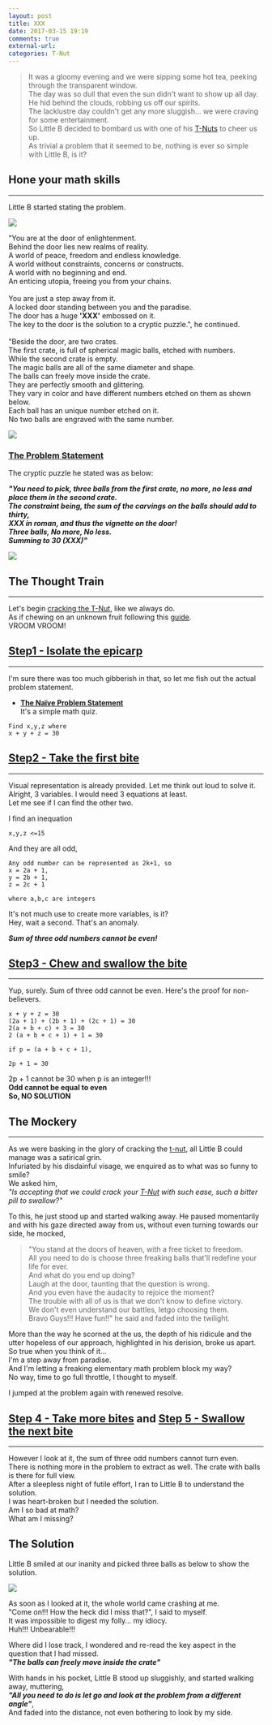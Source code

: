 ```yaml
---
layout: post
title: XXX
date: 2017-03-15 19:19
comments: true
external-url:
categories: T-Nut
---
```



> It was a gloomy evening and we were sipping some hot tea, peeking through the transparent window.<br>
The day was so dull that even the sun didn't want to show up all day.<br>
He hid behind the clouds, robbing us off our spirits.<br>
The lacklustre day couldn't get any more sluggish... we were craving for some entertainment.<br>
So Little B decided to bombard us with one of his [T-Nuts](/blog/2017/02/21/technical-nuts/) to cheer us up.<br>
As trivial a problem that it seemed to be, nothing is ever so simple with Little B, is it?

## Hone your math skills
<hr>


Little B started stating the problem.<br>

<img src="/assets/2017-03-15/xxx.png">

>
"You are at the door of enlightenment.<br>
Behind the door lies new realms of reality.<br>
A world of peace, freedom and endless knowledge.<br>
A world without constraints, concerns or constructs.<br>
A world with no beginning and end.<br>
An enticing utopia, freeing you from your chains.<br><br>
You are just a step away from it.<br>
A locked door standing between you and the paradise.<br>
The door has a huge **'XXX'** embossed on it.<br> 
The key to the door is the solution to a cryptic puzzle.", he continued.<br><br>
"Beside the door, are two crates.<br>
The first crate, is full of spherical magic balls, etched with numbers.<br>
While the second crate is empty.<br>
The magic balls are all of the same diameter and shape.<br>
The balls can freely move inside the crate.<br>
They are perfectly smooth and glittering.<br>
They vary in color and have different numbers etched on them as shown below.<br>
Each ball has an unique number etched on it.<br>
No two balls are engraved with the same number.<br>

<img src="/assets/2017-03-15/thirty.png">

### <u>The Problem Statement</u><br>

The cryptic puzzle he stated was as below:

_**"You need to pick, three balls from the first crate, no more, no less and place them in the second crate.<br>
The constraint being, the sum of the carvings on the balls should add to thirty,<br>
XXX in roman, and thus the vignette on the door!<br>
Three balls, No more, No less.<br>
Summing to 30 (XXX)"**_<br>

<img src="/assets/2017-03-15/solve.png">

## The Thought Train
<hr>

Let's begin [cracking the T-Nut](/blog/2017/03/08/cracking-a-tnut/), like we always do.<br>
As if chewing on an unknown fruit following this [guide](/blog/2017/03/09/thumbrules-to-crack-a-tnut).<br>
VROOM VROOM!

## [Step1 - Isolate the epicarp](/blog/2017/03/08/cracking-a-tnut/#step-1---isolate-the-epicarp)
<hr>

I'm sure there was too much gibberish in that, so let me fish out the actual problem statement.<br>

* <b><u>The Naïve Problem Statement</u></b><br>
It's a simple math quiz.

```
Find x,y,z where
x + y + z = 30

```

## [Step2 - Take the first bite](/blog/2017/03/08/cracking-a-tnut/#step-2---take-the-first-bite)
<hr>

Visual representation is already provided. Let me think out loud to solve it.<br>
Alright, 3 variables. I would need 3 equations at least.<br>
Let me see if I can find the other two.

I find an inequation
```
x,y,z <=15
```

And they are all odd,
```
Any odd number can be represented as 2k+1, so
x = 2a + 1,
y = 2b + 1,
z = 2c + 1

where a,b,c are integers
```

It's not much use to create more variables, is it?<br>
Hey, wait a second. That's an anomaly.<br>

***Sum of three odd numbers cannot be even!***

## [Step3 - Chew and swallow the bite](http://blog.balajeetm.com/blog/2017/03/08/cracking-a-tnut/#step-3---chew-and-swallow-the-bite)
<hr>

Yup, surely. Sum of three odd cannot be even. Here's the proof for non-believers.

```
x + y + z = 30
(2a + 1) + (2b + 1) + (2c + 1) = 30
2(a + b + c) + 3 = 30
2 (a + b + c + 1) + 1 = 30
 
if p = (a + b + c + 1),

2p + 1 = 30
```

2p + 1 cannot be 30 when p is an integer!!!<br>
**Odd cannot be equal to even<br>
So, NO SOLUTION**

## The Mockery
<hr>

As we were basking in the glory of cracking the [t-nut](/blog/2017/02/21/technical-nuts/), all Little B could manage was a satirical grin.<br>
Infuriated by his disdainful visage, we enquired as to what was so funny to smile?<br>
We asked him,<br>
_"Is accepting that we could crack your [T-Nut](/blog/2017/02/21/technical-nuts/) with such ease, such a bitter pill to swallow?"_

To this, he just stood up and started walking away. He paused momentarily and with his gaze directed away from us, without even turning towards our side, he mocked,<br>
>"You stand at the doors of heaven, with a free ticket to freedom.<br>
All you need to do is choose three freaking balls that'll redefine your life for ever.<br>
And what do you end up doing?<br>
Laugh at the door, taunting that the question is wrong.<br>
And you even have the audacity to rejoice the moment?<br>
The trouble with all of us is that we don't know to define victory.<br>
We don't even understand our battles, letgo choosing them.<br>
Bravo Guys!!! Have fun!!"
he said and faded into the twilight.

More than the way he scorned at the us, the depth of his ridicule and the utter hopeless of our approach, highlighted in his derision, broke us apart.<br>
So true when you think of it...<br>
I'm a step away from paradise.<br>
And I'm letting a freaking elementary math problem block my way?<br>
No way, time to go full throttle, I thought to myself.<br>

I jumped at the problem again with renewed resolve.

## [Step 4 - Take more bites](http://blog.balajeetm.com/blog/2017/03/08/cracking-a-tnut/#step-4---take-more-bites) and [Step 5 - Swallow the next bite](http://blog.balajeetm.com/blog/2017/03/08/cracking-a-tnut/#step-5---swallow-the-next-bite)
<hr>

However I look at it, the sum of three odd numbers cannot turn even.<br>
There is nothing more in the problem to extract as well. The crate with balls is there for full view.<br>
After a sleepless night of futile effort, I ran to Little B to understand the solution.<br>
I was heart-broken but I needed the solution.<br> Am I so bad at math?<br>
What am I missing?

## The Solution

Little B smiled at our inanity and picked three balls as below to show the solution.

<img src="/assets/2017-03-15/solution.png">

As soon as I looked at it, the whole world came crashing at me.<br>
"Come on!!! How the heck did I miss that?", I said to myself.<br>
It was impossible to digest my folly... my idiocy.<br>
Huh!!! Unbearable!!!<br>

Where did I lose track, I wondered and re-read the key aspect in the question that I had missed.<br>
_**"The balls can freely move inside the crate"**_

With hands in his pocket, Little B stood up sluggishly, and started walking away, muttering,<br>
_**"All you need to do is let go and look at the problem from a different angle"**_,<br>
And faded into the distance, not even bothering to look by my side.<br>

